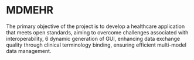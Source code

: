 # MDMEHR
 The primary objective of the project is to develop a healthcare application that  meets open standards, aiming to overcome challenges associated with interoperability,  6 dynamic generation of GUI, enhancing data exchange quality through clinical terminology  binding, ensuring efficient multi-model data management.
